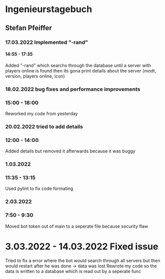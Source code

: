 # Ingenieurstagebuch

## Stefan Pfeiffer

### 17.03.2022 Implemented "-rand"

#### 14:55 - 17:35

Added "-rand" which searchs through the database until a server with players online is found then its gona print details about the server (modt, version, players online, icon)

### 18.02.2022 bug fixes and performance improvements

### 15:00 - 18:00

Reworked my code from yesterday

### 20.02.2022 tried to add details

### 12:00 - 14:00

Added details but removed it afterwards because it was buggy

### 1.03.2022

### 11:35 - 13:15

Used pylint to fix code formating

### 2.03.2022

### 7:50 - 9:30

Moved bot token out of main to a seperate file because security flaw

# 3.03.2022 - 14.03.2022 Fixed issue

Tried to fix a error where the bot would search through all servers but then would restart after he was done -> data was lost 
Rewrote my code so the data is written to a database which is read out by a seperate func
